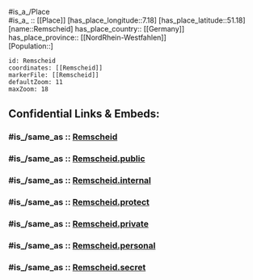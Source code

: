 ﻿---
confidential: public
isDeleted: false
location:
- 51.18
- 7.18
mapmarker: city
mapzoom:
- 7
- 12
SpocWebEntityId: 33704
tags:
- geo/City
type: City
---

#is_a_/Place  
#is_a_ :: [[Place]] 
[has_place_longitude::7.18] 
[has_place_latitude::51.18] 
[name::Remscheid] 
has_place_country:: [[Germany]]  
has_place_province:: [[NordRhein-Westfahlen]]  
[Population::] 



```leaflet
id: Remscheid
coordinates: [[Remscheid]] 
markerFile: [[Remscheid]] 
defaultZoom: 11 
maxZoom: 18
```


## Confidential Links & Embeds: 

### #is_/same_as :: [Remscheid](/_Standards/Earth/Continent/Europe/Europe~Central/Germany/Germany~West/Nordrhein-Westfalen/counties~NW/Remscheid.md) 

### #is_/same_as :: [Remscheid.public](/_public/Earth/Continent/Europe/Europe~Central/Germany/Germany~West/Nordrhein-Westfalen/counties~NW/Remscheid.public.md) 

### #is_/same_as :: [Remscheid.internal](/_internal/Earth/Continent/Europe/Europe~Central/Germany/Germany~West/Nordrhein-Westfalen/counties~NW/Remscheid.internal.md) 

### #is_/same_as :: [Remscheid.protect](/_protect/Earth/Continent/Europe/Europe~Central/Germany/Germany~West/Nordrhein-Westfalen/counties~NW/Remscheid.protect.md) 

### #is_/same_as :: [Remscheid.private](/_private/Earth/Continent/Europe/Europe~Central/Germany/Germany~West/Nordrhein-Westfalen/counties~NW/Remscheid.private.md) 

### #is_/same_as :: [Remscheid.personal](/_personal/Earth/Continent/Europe/Europe~Central/Germany/Germany~West/Nordrhein-Westfalen/counties~NW/Remscheid.personal.md) 

### #is_/same_as :: [Remscheid.secret](/_secret/Earth/Continent/Europe/Europe~Central/Germany/Germany~West/Nordrhein-Westfalen/counties~NW/Remscheid.secret.md)

